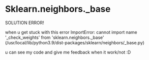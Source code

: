 # Sklearn.neighbors._base

SOLUTION ERROR!

when u get stuck with this error
ImportError: cannot import name '_check_weights' from 'sklearn.neighbors._base' (/usr/local/lib/python3.9/dist-packages/sklearn/neighbors/_base.py)

u can see my code and give me feedback when it work/not :D
